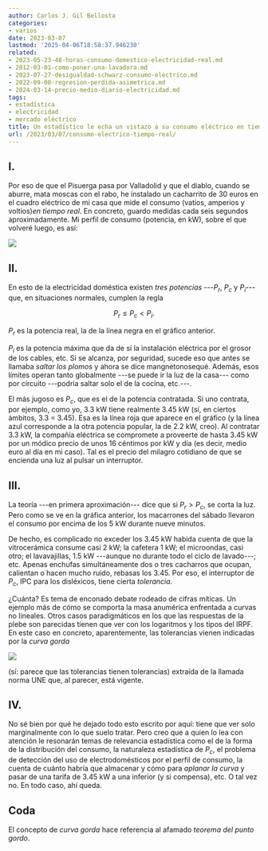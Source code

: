 ```yaml
---
author: Carlos J. Gil Bellosta
categories:
- varios
date: 2023-03-07
lastmod: '2025-04-06T18:58:37.946230'
related:
- 2023-05-23-48-horas-consumo-domestico-electricidad-real.md
- 2012-03-01-como-poner-una-lavadora.md
- 2023-07-27-desigualdad-schwarz-consumo-electrico.md
- 2022-09-08-regresion-perdida-asimetrica.md
- 2024-03-14-precio-medio-diario-electricidad.md
tags:
- estadística
- electricidad
- mercado eléctrico
title: Un estadístico le echa un vistazo a su consumo eléctrico en tiempo real
url: /2023/03/07/consumo-electrico-tiempo-real/
---
```


## I.

Por eso de que el Pisuerga pasa por Valladolid y que el diablo, cuando se aburre, mata moscas con el rabo, he instalado un cacharrito de 30 euros en el cuadro eléctrico de mi casa que mide el consumo (vatios, amperios y voltios)_en tiempo real_. En concreto, guardo medidas cada seis segundos aproximadamente. Mi perfil de consumo (potencia, en kW), sobre el que volveré luego, es así:

![](/wp-uploads/2023/consumo_electricidad.png#center)

## II.

En esto de la electricidad doméstica existen _tres potencias_ ---$P_r$, $P_c$ y $P_i$--- que, en situaciones normales, cumplen la regla

$$P_r \le P_c < P_i.$$

$P_r$ es la potencia real, la de la línea negra en el gráfico anterior.

$P_i$ es la potencia máxima que da de sí la instalación eléctrica por el grosor de los cables, etc. Si se alcanza, por seguridad, sucede eso que antes se llamaba _saltar los plomos_ y ahora se dice mangnetonosequé. Además, esos límites operan tanto globalmente ---se puede ir la luz de la casa--- como por circuito ---podría saltar solo el de la cocina, etc.---.

El más jugoso es $P_c$, que es el de la potencia contratada. Si uno contrata, por ejemplo, como yo, 3.3 kW tiene realmente 3.45 kW (sí, en ciertos ámbitos, 3.3 = 3.45). Esa es la línea roja que aparece en el gráfico (y la línea azul corresponde a la otra potencia popular, la de 2.2 kW, creo). Al contratar 3.3 kW, la compañía eléctrica se compromete a proveerte de hasta 3.45 kW por un módico precio de unos 16 céntimos por kW y día (es decir, medio euro al día en mi caso). Tal es el precio del milagro cotidiano de que se encienda una luz al pulsar un interruptor.

## III.

La teoría ---en primera aproximación--- dice que si $P_r > P_c$, se corta la luz. Pero como se ve en la gráfica anterior, los macarrones del sábado llevaron el consumo por encima de los 5 kW durante nueve minutos.

De hecho, es complicado no exceder los 3.45 kW habida cuenta de que la vitrocerámica consume casi 2 kW; la cafetera 1 kW; el microondas, casi otro; el lavavajillas, 1.5 kW ---aunque no durante todo el ciclo de lavado---; etc. Apenas enchufas simultáneamente dos o tres cacharros que ocupan, calientan o hacen mucho ruido, rebasas los 3.45. Por eso, el interruptor de $P_c$, IPC para los disléxicos, tiene cierta _tolerancia_.

¿Cuánta? Es tema de enconado debate rodeado de cifras míticas. Un ejemplo más de cómo se comporta la masa anumérica enfrentada a curvas no lineales. Otros casos paradigmáticos en los que las respuestas de la plebe son parecidas tienen que ver con los logaritmos y los tipos del IRPF. En este caso en concreto, aparentemente, las tolerancias vienen indicadas por la _curva gorda_

![](/wp-uploads/2023/curva-icp.gif#center)

(sí: parece que las tolerancias tienen tolerancias) extraída de la llamada norma UNE que, al parecer, está vigente.

## IV.

No sé bien por qué he dejado todo esto escrito por aquí: tiene que ver solo marginalmente con lo que suelo tratar. Pero creo que a quien lo lea con atención le resonarán temas de relevancia estadística como el de la forma de la distribución del consumo, la naturaleza estadística de $P_c$, el problema de detección del uso de electrodomésticos por el perfil de consumo, la cuenta de cuánto habría que almacenar y cómo para _aplanar la curva_ y pasar de una tarifa de 3.45 kW a una inferior (y si compensa), etc. O tal vez no. En todo caso, ahí queda.


## Coda

El concepto de _curva gorda_ hace referencia al afamado _teorema del punto gordo_.